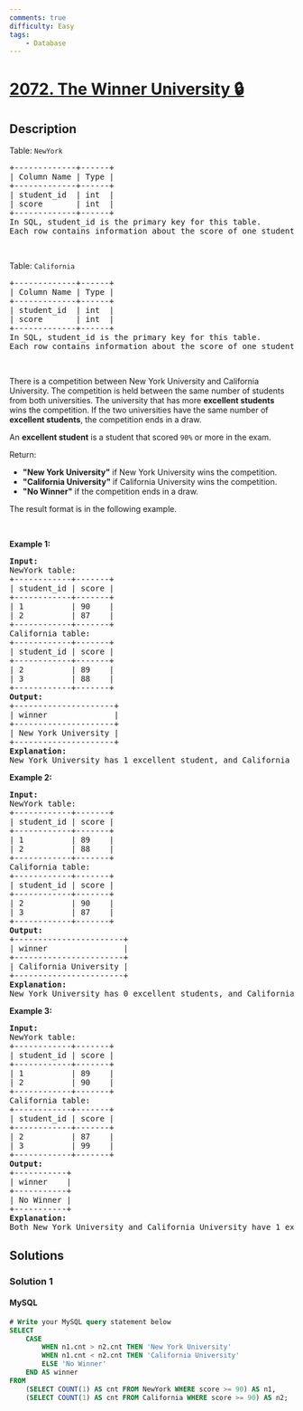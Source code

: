 ```yaml
---
comments: true
difficulty: Easy
tags:
    - Database
---
```


<!-- problem:start -->

# [2072. The Winner University 🔒](https://leetcode.com/problems/the-winner-university)

## Description

<!-- description:start -->

<p>Table: <code>NewYork</code></p>

<pre>
+-------------+------+
| Column Name | Type |
+-------------+------+
| student_id  | int  |
| score       | int  |
+-------------+------+
In SQL, student_id is the primary key for this table.
Each row contains information about the score of one student from New York University in an exam.
</pre>

<p>&nbsp;</p>

<p>Table: <code>California</code></p>

<pre>
+-------------+------+
| Column Name | Type |
+-------------+------+
| student_id  | int  |
| score       | int  |
+-------------+------+
In SQL, student_id is the primary key for this table.
Each row contains information about the score of one student from California University in an exam.
</pre>

<p>&nbsp;</p>

<p>There is a competition between New York University and California University. The competition is held between the same number of students from both universities. The university that has more <strong>excellent students</strong> wins the competition. If the two universities have the same number of <strong>excellent students</strong>, the competition ends in a draw.</p>

<p>An <strong>excellent student</strong> is a student that scored <code>90%</code> or more in the exam.</p>

<p>Return:</p>

<ul>
	<li><strong>&quot;New York University&quot;</strong> if New York University wins the competition.</li>
	<li><strong>&quot;California University&quot;</strong> if California University wins the competition.</li>
	<li><strong>&quot;No Winner&quot;</strong> if the competition ends in a draw.</li>
</ul>

<p>The result format is in the following example.</p>

<p>&nbsp;</p>
<p><strong class="example">Example 1:</strong></p>

<pre>
<strong>Input:</strong> 
NewYork table:
+------------+-------+
| student_id | score |
+------------+-------+
| 1          | 90    |
| 2          | 87    |
+------------+-------+
California table:
+------------+-------+
| student_id | score |
+------------+-------+
| 2          | 89    |
| 3          | 88    |
+------------+-------+
<strong>Output:</strong> 
+---------------------+
| winner              |
+---------------------+
| New York University |
+---------------------+
<strong>Explanation:</strong>
New York University has 1 excellent student, and California University has 0 excellent students.
</pre>

<p><strong class="example">Example 2:</strong></p>

<pre>
<strong>Input:</strong> 
NewYork table:
+------------+-------+
| student_id | score |
+------------+-------+
| 1          | 89    |
| 2          | 88    |
+------------+-------+
California table:
+------------+-------+
| student_id | score |
+------------+-------+
| 2          | 90    |
| 3          | 87    |
+------------+-------+
<strong>Output:</strong> 
+-----------------------+
| winner                |
+-----------------------+
| California University |
+-----------------------+
<strong>Explanation:</strong>
New York University has 0 excellent students, and California University has 1 excellent student.
</pre>

<p><strong class="example">Example 3:</strong></p>

<pre>
<strong>Input:</strong> 
NewYork table:
+------------+-------+
| student_id | score |
+------------+-------+
| 1          | 89    |
| 2          | 90    |
+------------+-------+
California table:
+------------+-------+
| student_id | score |
+------------+-------+
| 2          | 87    |
| 3          | 99    |
+------------+-------+
<strong>Output:</strong> 
+-----------+
| winner    |
+-----------+
| No Winner |
+-----------+
<strong>Explanation:</strong>
Both New York University and California University have 1 excellent student.
</pre>

<!-- description:end -->

## Solutions

<!-- solution:start -->

### Solution 1

<!-- tabs:start -->

#### MySQL

```sql
# Write your MySQL query statement below
SELECT
    CASE
        WHEN n1.cnt > n2.cnt THEN 'New York University'
        WHEN n1.cnt < n2.cnt THEN 'California University'
        ELSE 'No Winner'
    END AS winner
FROM
    (SELECT COUNT(1) AS cnt FROM NewYork WHERE score >= 90) AS n1,
    (SELECT COUNT(1) AS cnt FROM California WHERE score >= 90) AS n2;
```

<!-- tabs:end -->

<!-- solution:end -->

<!-- problem:end -->
